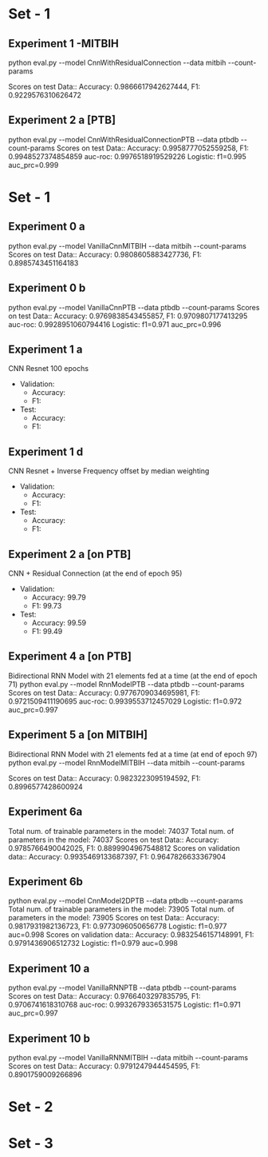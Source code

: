 # Set - 1

## Experiment 1 -MITBIH
python eval.py --model CnnWithResidualConnection --data mitbih --count-params

Scores on test Data:: Accuracy: 0.9866617942627444, F1: 0.9229576310626472




## Experiment 2 a [PTB]


python eval.py --model CnnWithResidualConnectionPTB --data ptbdb --count-params
Scores on test Data:: Accuracy: 0.9958777052559258, F1: 0.9948527374854859
auc-roc:  0.9976518919529226
Logistic: f1=0.995 auc_prc=0.999

# Set - 1

## Experiment 0 a
python eval.py --model VanillaCnnMITBIH --data mitbih --count-params
Scores on test Data:: Accuracy: 0.9808605883427736, F1: 0.8985743451164183

## Experiment 0 b
python eval.py --model VanillaCnnPTB --data ptbdb --count-params
Scores on test Data:: Accuracy: 0.9769838543455857, F1: 0.9709807177413295
auc-roc:  0.9928951060794416
Logistic: f1=0.971 auc_prc=0.996



## Experiment 1 a

CNN Resnet 100 epochs
- Validation:
  - Accuracy: 
  - F1: 
- Test:
  - Accuracy: 
  - F1: 

## Experiment 1 d
CNN Resnet + Inverse Frequency offset by median weighting
- Validation:
  - Accuracy: 
  - F1: 
- Test:
  - Accuracy: 
  - F1: 

## Experiment 2 a [on PTB]
CNN + Residual Connection
(at the end of epoch 95)
- Validation:
  - Accuracy: 99.79
  - F1: 99.73
- Test:
  - Accuracy: 99.59
  - F1: 99.49

## Experiment 4 a [on PTB]

Bidirectional RNN Model with 21 elements fed at a time 
(at the end of epoch 71)
python eval.py --model RnnModelPTB --data ptbdb --count-params
Scores on test Data:: Accuracy: 0.9776709034695981, F1: 0.9721509411190695
auc-roc:  0.9939553712457029
Logistic: f1=0.972 auc_prc=0.997


## Experiment 5 a [on MITBIH]
Bidirectional RNN Model with 21 elements fed at a time 
(at end of epoch 97)
 python eval.py --model RnnModelMITBIH --data mitbih --count-params

Scores on test Data:: Accuracy: 0.9823223095194592, F1: 0.8996577428600924





## Experiment 6a
Total num. of trainable parameters in the model: 74037
Total num. of  parameters in the model: 74037
Scores on test Data:: Accuracy: 0.9785766490042025, F1: 0.8899904967548812
Scores on validation data:: Accuracy: 0.9935469133687397, F1: 0.9647826633367904
## Experiment 6b
python eval.py --model CnnModel2DPTB --data ptbdb --count-params
Total num. of trainable parameters in the model: 73905
Total num. of  parameters in the model: 73905
Scores on test Data:: Accuracy: 0.9817931982136723, F1: 0.9773096050656778
Logistic: f1=0.977 auc=0.998
Scores on validation data:: Accuracy: 0.9832546157148991, F1: 0.9791436906512732
Logistic: f1=0.979 auc=0.998

## Experiment 10 a
python eval.py --model VanillaRNNPTB --data ptbdb --count-params
Scores on test Data:: Accuracy: 0.9766403297835795, F1: 0.9706741618310768
auc-roc:  0.9932679336531575
Logistic: f1=0.971 auc_prc=0.997

## Experiment 10 b
python eval.py --model VanillaRNNMITBIH --data mitbih --count-params
Scores on test Data:: Accuracy: 0.9791247944454595, F1: 0.8901759009266896


# Set - 2

# Set - 3

